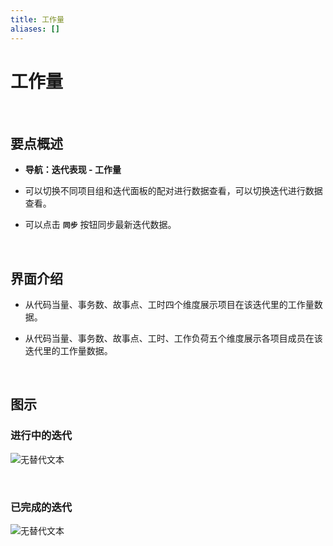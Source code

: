 ```yaml
---
title: 工作量
aliases: []
---
```


# 工作量

<br />

## 要点概述

-   **导航：迭代表现 - 工作量**

-   可以切换不同项目组和迭代面板的配对进行数据查看，可以切换迭代进行数据查看。

-   可以点击 **`同步`** 按钮同步最新迭代数据。

<br />

## 界面介绍

-   从代码当量、事务数、故事点、工时四个维度展示项目在该迭代里的工作量数据。

-   从代码当量、事务数、故事点、工时、工作负荷五个维度展示各项目成员在该迭代里的工作量数据。

<br />

## 图示

### 进行中的迭代

![无替代文本](https://release-notes.oss-cn-zhangjiakou.aliyuncs.com/img/SprintWorkLoad1.png)

<br />

### 已完成的迭代

![无替代文本](https://release-notes.oss-cn-zhangjiakou.aliyuncs.com/img/SprintWorkLoad2.png)
